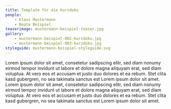 ```yaml
---
title: Template für die Kurzdoku
people:
    - Klaus Mustermann
    - Beate Beispiel
teaserimage: mustermann-beispiel-teaser.jpg
gallery:
    - mustermann-beispiel-002-kurzdoku.jpg
    - mustermann-beispiel-003-kurzdoku.jpg
styleguide: mustermann-beispiel-styleguide.svg
---
```


Lorem ipsum dolor sit amet, consetetur sadipscing elitr, sed diam nonumy eirmod tempor invidunt ut labore et dolore magna aliquyam erat, sed diam voluptua. At vero eos et accusam et justo duo dolores et ea rebum. Stet clita kasd gubergren, no sea takimata sanctus est Lorem ipsum dolor sit amet. Lorem ipsum dolor sit amet, consetetur sadipscing elitr, sed diam nonumy eirmod tempor invidunt ut labore et dolore magna aliquyam erat, sed diam voluptua. At vero eos et accusam et justo duo dolores et ea rebum. Stet clita kasd gubergren, no sea takimata sanctus est Lorem ipsum dolor sit amet.
